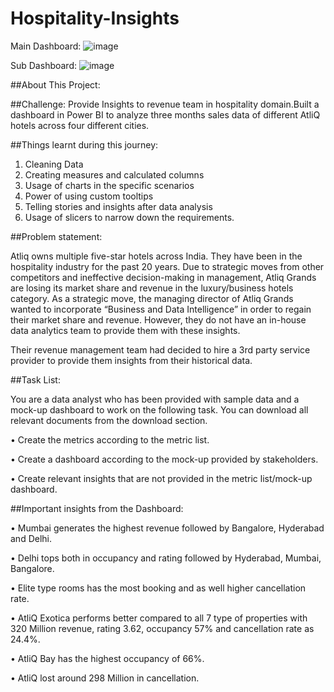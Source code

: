 # Hospitality-Insights
Main Dashboard:
![image](https://user-images.githubusercontent.com/118765347/218953072-6b45e7da-d60d-44ea-80a8-55d3ae94669f.png)

Sub Dashboard:
![image](https://user-images.githubusercontent.com/118765347/218953308-8f9f7bee-8fcf-4348-9bf4-1aeb639a34c6.png)


##About This Project:

##Challenge: Provide Insights to revenue team in hospitality domain.Built a dashboard in Power BI to analyze three months sales data of different AtliQ hotels across four different cities.

##Things learnt during this journey:

1. Cleaning Data
2. Creating measures and calculated columns
3. Usage of charts in the specific scenarios
4. Power of using custom tooltips
5. Telling stories and insights after data analysis
6. Usage of slicers to narrow down the requirements.

##Problem statement:

Atliq owns multiple five-star hotels across India. They have been in the hospitality industry for the past 20 years. Due to strategic moves from other competitors and ineffective decision-making in management, Atliq Grands are losing its market share and revenue in the luxury/business hotels category. As a strategic move, the managing director of Atliq Grands wanted to incorporate “Business and Data Intelligence” in order to regain their market share and revenue. However, they do not have an in-house data analytics team to provide them with these insights.

Their revenue management team had decided to hire a 3rd party service provider to provide them insights from their historical data.

##Task List:

You are a data analyst who has been provided with sample data and a mock-up dashboard to work on the following task. You can download all relevant documents from the download section.

•	Create the metrics according to the metric list.

•	Create a dashboard according to the mock-up provided by stakeholders.

•	Create relevant insights that are not provided in the metric list/mock-up dashboard.

##Important insights from the Dashboard:

•	Mumbai generates the highest revenue followed by Bangalore, Hyderabad and Delhi.

•	Delhi tops both in occupancy and rating followed by Hyderabad, Mumbai, Bangalore.

•	Elite type rooms has the most booking and as well higher cancellation rate.

•	AtliQ Exotica performs better compared to all 7 type of properties with 320 Million revenue, rating 3.62, occupancy 57% and cancellation rate as 24.4%.

•	AtliQ Bay has the highest occupancy of 66%.

•	AtliQ lost around 298 Million in cancellation.

